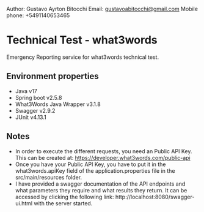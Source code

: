 Author: Gustavo Ayrton Bitocchi
Email: gustavoabitocchi@gmail.com
Mobile phone: +5491140653465

# Technical Test - what3words
Emergency Reporting service for what3words technical test.

## Environment properties
  * Java v17
  * Spring boot v2.5.8
  * What3Words Java Wrapper v3.1.8
  * Swagger v2.9.2
  * JUnit v4.13.1

## Notes
  * In order to execute the different requests, you need an Public API Key. This can be created at: https://developer.what3words.com/public-api
  * Once you have your Public API Key, you have to put it in the what3words.apiKey field of the application.properties file in the src/main/resources folder.
  * I have provided a swagger documentation of the API endpoints and what parameters they require and what results they return. It can be accessed by clicking the following link: http://localhost:8080/swagger-ui.html with the server started.
